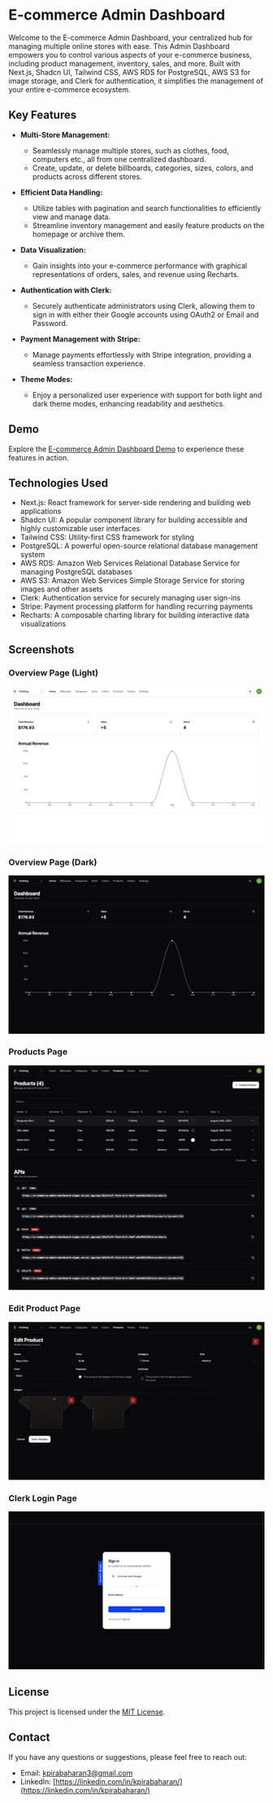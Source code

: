# E-commerce Admin Dashboard

Welcome to the E-commerce Admin Dashboard, your centralized hub for managing multiple online stores with ease. This Admin Dashboard empowers you to control various aspects of your e-commerce business, including product management, inventory, sales, and more. Built with Next.js, Shadcn UI, Tailwind CSS, AWS RDS for PostgreSQL, AWS S3 for image storage, and Clerk for authentication, it simplifies the management of your entire e-commerce ecosystem.

## Key Features

- **Multi-Store Management:**

  - Seamlessly manage multiple stores, such as clothes, food, computers etc., all from one centralized dashboard.
  - Create, update, or delete billboards, categories, sizes, colors, and products across different stores.

- **Efficient Data Handling:**

  - Utilize tables with pagination and search functionalities to efficiently view and manage data.
  - Streamline inventory management and easily feature products on the homepage or archive them.

- **Data Visualization:**

  - Gain insights into your e-commerce performance with graphical representations of orders, sales, and revenue using Recharts.

- **Authentication with Clerk:**

  - Securely authenticate administrators using Clerk, allowing them to sign in with either their Google accounts using OAuth2 or Email and Password.

- **Payment Management with Stripe:**

  - Manage payments effortlessly with Stripe integration, providing a seamless transaction experience.

- **Theme Modes:**
  - Enjoy a personalized user experience with support for both light and dark theme modes, enhancing readability and aesthetics.

## Demo

Explore the [E-commerce Admin Dashboard Demo](https://e-commerce-admin-dashboard-kpirabaharan.vercel.app/) to experience these features in action.

## Technologies Used

- Next.js: React framework for server-side rendering and building web applications
- Shadcn UI: A popular component library for building accessible and highly customizable user interfaces
- Tailwind CSS: Utility-first CSS framework for styling
- PostgreSQL: A powerful open-source relational database management system
- AWS RDS: Amazon Web Services Relational Database Service for managing PostgreSQL databases
- AWS S3: Amazon Web Services Simple Storage Service for storing images and other assets
- Clerk: Authentication service for securely managing user sign-ins
- Stripe: Payment processing platform for handling recurring payments
- Recharts: A composable charting library for building interactive data visualizations

## Screenshots

### Overview Page (Light)

![Overview Page Light](./screenshots/OverviewPageLight.png)

### Overview Page (Dark)

![Overview Page](./screenshots/OverviewPage.png)

### Products Page

![Products Page](./screenshots/ProductsPage.png)

### Edit Product Page

![Edit Product Page](./screenshots/EditProductPage.png)

### Clerk Login Page

![Clerk Login Page](./screenshots/ClerkLogin.png)

## License

This project is licensed under the [MIT License](https://opensource.org/licenses/MIT).

## Contact

If you have any questions or suggestions, please feel free to reach out:

- Email: kpirabaharan3@gmail.com
- LinkedIn: [https://linkedin.com/in/kpirabaharan/](https://linkedin.com/in/kpirabaharan/)
